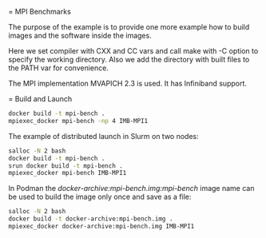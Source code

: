 = MPI Benchmarks

The purpose of the example is to provide one more example how to build images and the software inside the images. 

Here we set compiler with CXX and CC vars and call make with -C option to specify the working directory. Also we add the directory with built files to the PATH var for convenience.

The MPI implementation MVAPICH 2.3 is used. It has Infiniband support.


= Build and Launch

```bash
docker build -t mpi-bench .
mpiexec_docker mpi-bench -np 4 IMB-MPI1
```

The example of distributed launch in Slurm on two nodes:

```bash
salloc -N 2 bash
docker build -t mpi-bench .
srun docker build -t mpi-bench .
mpiexec_docker mpi-bench IMB-MPI1
```

In Podman the *docker-archive:mpi-bench.img:mpi-bench* image name can be used to build the image only once and save as a file:
```bash
salloc -N 2 bash
docker build -t docker-archive:mpi-bench.img .
mpiexec_docker docker-archive:mpi-bench.img IMB-MPI1
```


